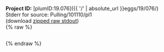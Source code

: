 **Project ID:** [plumID:19.076]({{ '/' | absolute_url }}eggs/19/076/)  
Stderr for source:  Pulling/101110/pl1   
(download [zipped raw stdout](pl1.plumed.stdout.txt.zip))  
{% raw %}
<pre>
</pre>
{% endraw %}

